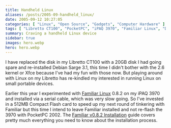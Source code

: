 ```yaml
---
title: Handheld Linux
aliases: /posts/2005-09-handheld_linux/
date: 2005-09-12 10:27:05
categories: [ "Linux", "Open Source", "Gadgets", "Computer Hardware" ]
tags: [ "Libretto CT100", "PocketPC", "iPAQ 3970", "Familiar Linux", "Debian" ]
summary: Craving a handheld Linux device
sidebar: true
images: hero.webp
hero: hero.webp
---
```


I have replaced the disk in my Libretto CT100 with a 20GB disk I had going
spare and re-installed Debian Sarge 3.1, this time I didn't bother with the
2.6 kernel or Xfce because I've had my fun with those now. But playing
around with Linux on my Libretto has re-kindled my interested in running Linux
on small portable devices.

Earlier this year I experimented with [Familiar Linux](http://familiar.handhelds.org/)
0.8.2 on my iPAQ 3970 and installed via a serial cable, which was very slow
going. So I've invested in a 512MB Compact Flash card to speed up my next
round of tinkering with Familiar but this time I intend to leave Familiar
installed and not re-flash the 3970 with PocketPC 2002. The
[Familiar v0.8.2 Installation](http://familiar.handhelds.org/releases/v0.8.2/install/index.html)
guide covers pretty much everything you need to know about the installation
process.
